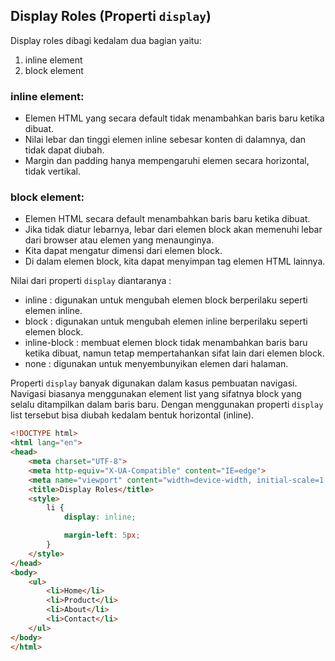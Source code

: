 ## Display Roles  (Properti `display`)

Display roles dibagi kedalam dua bagian yaitu:

1. inline element
2. block element

### inline element:

- Elemen HTML yang secara default tidak menambahkan baris baru ketika dibuat.
- Nilai lebar dan tinggi elemen inline sebesar konten di dalamnya, dan tidak dapat diubah.
- Margin dan padding hanya mempengaruhi elemen secara horizontal, tidak vertikal.

### block element:

- Elemen HTML secara default menambahkan baris baru ketika dibuat.
- Jika tidak diatur lebarnya, lebar dari elemen block akan memenuhi lebar dari browser atau elemen yang menaunginya.
- Kita dapat mengatur dimensi dari elemen block.
- Di dalam elemen block, kita dapat menyimpan tag elemen HTML lainnya.

Nilai dari properti `display` diantaranya :

- inline : digunakan untuk mengubah elemen block berperilaku seperti elemen inline.
- block : digunakan untuk mengubah elemen inline berperilaku seperti elemen block.
- inline-block : membuat elemen block tidak menambahkan baris baru ketika dibuat, namun tetap mempertahankan sifat lain dari elemen block.
- none : digunakan untuk menyembunyikan elemen dari halaman.

Properti `display` banyak digunakan dalam kasus pembuatan navigasi. Navigasi biasanya menggunakan element list yang sifatnya block yang selalu ditampilkan dalam baris baru. Dengan menggunakan properti `display` list tersebut bisa diubah kedalam bentuk horizontal (inline).

```html
<!DOCTYPE html>
<html lang="en">
<head>
    <meta charset="UTF-8">
    <meta http-equiv="X-UA-Compatible" content="IE=edge">
    <meta name="viewport" content="width=device-width, initial-scale=1.0">
    <title>Display Roles</title>
    <style>
        li {
            display: inline;

            margin-left: 5px;
        }
    </style>
</head>
<body>
    <ul>
        <li>Home</li>
        <li>Product</li>
        <li>About</li>
        <li>Contact</li>
    </ul>
</body>
</html>
```
